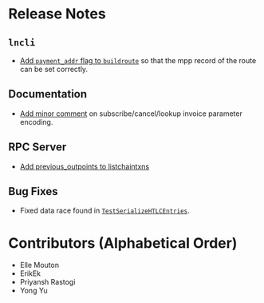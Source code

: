 # Release Notes

## `lncli`

* [Add `payment_addr` flag to `buildroute`](https://github.com/lightningnetwork/lnd/pull/6576)
  so that the mpp record of the route can be set correctly.

## Documentation

* [Add minor comment](https://github.com/lightningnetwork/lnd/pull/6559) on
  subscribe/cancel/lookup invoice parameter encoding.
  
## RPC Server

* [Add previous_outpoints to listchaintxns](https://github.com/lightningnetwork/lnd/pull/6321)


## Bug Fixes

* Fixed data race found in
  [`TestSerializeHTLCEntries`](https://github.com/lightningnetwork/lnd/pull/6673).

# Contributors (Alphabetical Order)

* Elle Mouton
* ErikEk
* Priyansh Rastogi
* Yong Yu
